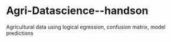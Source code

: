 # Agri-Datascience--handson
Agricultural data using logical egression, confusion matrix, model predictions 
